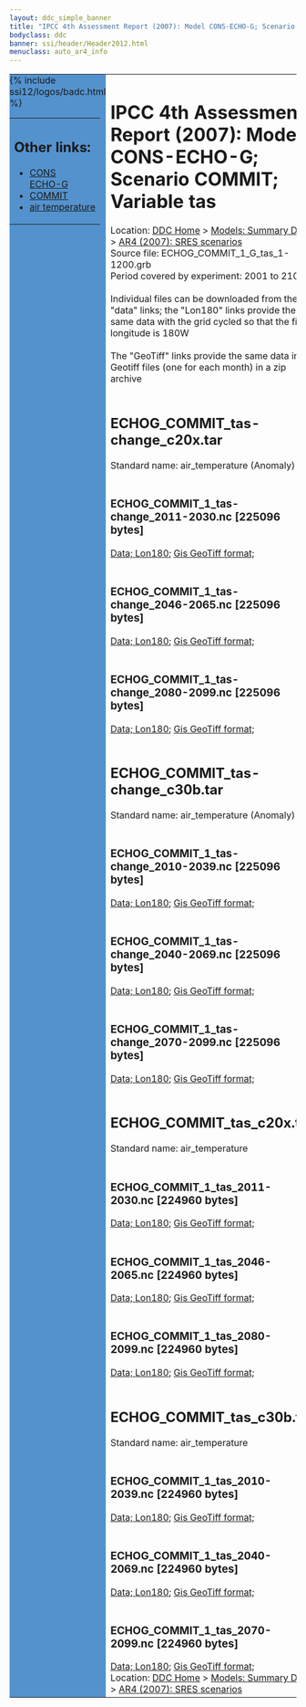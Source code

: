 ```yaml
---
layout: ddc_simple_banner
title: "IPCC 4th Assessment Report (2007): Model CONS-ECHO-G; Scenario COMMIT; Variable tas"
bodyclass: ddc
banner: ssi/header/Header2012.html
menuclass: auto_ar4_info
---
```



<table width="100%" border="0" cellspacing="0" cellpadding="0" style="border-collapse: collapse;">
<tr style="margin:0;padding:0;border:0;">
<td style="margin:0;padding:0;border:0;height:1pt;width:150pt;background:#5492CD;" valign="top" >

<div id="lh-col2" class="auto_ar4_info">
<table class="menumain" bgcolor="#5492CD" cellspacing="0" width="100%" border="0">
<tr><td>
<h2> Other links:</h2>
<ul>
<li><a href="/auto/ar4/model-CONS-ECHO-G.html">CONS<br/>ECHO-G</a></li>
<li><a href="/auto/ar4/scenario-COMMIT.html">COMMIT</a></li>
<li><a href="/auto/ar4/var-air_temperature.html">air temperature</a></li>
</ul>
</td></tr>
{% include ssi12/logos/badc.html %}
</table>
</div>
</td>
<td><h1>IPCC 4th Assessment Report (2007): Model CONS-ECHO-G; Scenario COMMIT; Variable tas</h1>

<!-- Breadcrumb1 -->
<div id="breadcrumb1" align="left">
Location: <a href="/index.html">DDC Home</a> > <a href="/sim/gcm_clim/">Models: Summary Data</a>
> <a href="/sim/gcm_clim/SRES_AR4/index.html">AR4 (2007): SRES scenarios</a>
</div>
<!-- End of Breadcrumb1 -->Source file: ECHOG_COMMIT_1_G_tas_1-1200.grb
<br/>
Period covered by experiment: 2001 to 2100<br/>
<br/>Individual files can be downloaded from the "data" links; the "Lon180" links provide the same data
         with the grid cycled so that the first longitude is 180W<br/>
<br/>The "GeoTiff" links provide the same data in 12 Geotiff files (one for each month)
          in a zip archive<br/>
<br/><h2>ECHOG_COMMIT_tas-change_c20x.tar</h2>
Standard name: air_temperature (Anomaly)<br>
<br/><h3>ECHOG_COMMIT_1_tas-change_2011-2030.nc [225096 bytes]</h3>
<a href="/cgi-bin/downl/ar4_nc/tas/ECHOG_COMMIT_1_tas-change_2011-2030.nc">Data; </a><a href="/cgi-bin/downl/ar4_nc/tas/ECHOG_COMMIT_1_tas-change_2011-2030.cyto180.nc"> Lon180</a>; <a href="/cgi-bin/downl/ar4_tif/tas/ECHOG_COMMIT_1_tas-change_2011-2030.zip">Gis GeoTiff format; </a><br/>
<br/><h3>ECHOG_COMMIT_1_tas-change_2046-2065.nc [225096 bytes]</h3>
<a href="/cgi-bin/downl/ar4_nc/tas/ECHOG_COMMIT_1_tas-change_2046-2065.nc">Data; </a><a href="/cgi-bin/downl/ar4_nc/tas/ECHOG_COMMIT_1_tas-change_2046-2065.cyto180.nc"> Lon180</a>; <a href="/cgi-bin/downl/ar4_tif/tas/ECHOG_COMMIT_1_tas-change_2046-2065.zip">Gis GeoTiff format; </a><br/>
<br/><h3>ECHOG_COMMIT_1_tas-change_2080-2099.nc [225096 bytes]</h3>
<a href="/cgi-bin/downl/ar4_nc/tas/ECHOG_COMMIT_1_tas-change_2080-2099.nc">Data; </a><a href="/cgi-bin/downl/ar4_nc/tas/ECHOG_COMMIT_1_tas-change_2080-2099.cyto180.nc"> Lon180</a>; <a href="/cgi-bin/downl/ar4_tif/tas/ECHOG_COMMIT_1_tas-change_2080-2099.zip">Gis GeoTiff format; </a><br/>
<br/><h2>ECHOG_COMMIT_tas-change_c30b.tar</h2>
Standard name: air_temperature (Anomaly)<br>
<br/><h3>ECHOG_COMMIT_1_tas-change_2010-2039.nc [225096 bytes]</h3>
<a href="/cgi-bin/downl/ar4_nc/tas/ECHOG_COMMIT_1_tas-change_2010-2039.nc">Data; </a><a href="/cgi-bin/downl/ar4_nc/tas/ECHOG_COMMIT_1_tas-change_2010-2039.cyto180.nc"> Lon180</a>; <a href="/cgi-bin/downl/ar4_tif/tas/ECHOG_COMMIT_1_tas-change_2010-2039.zip">Gis GeoTiff format; </a><br/>
<br/><h3>ECHOG_COMMIT_1_tas-change_2040-2069.nc [225096 bytes]</h3>
<a href="/cgi-bin/downl/ar4_nc/tas/ECHOG_COMMIT_1_tas-change_2040-2069.nc">Data; </a><a href="/cgi-bin/downl/ar4_nc/tas/ECHOG_COMMIT_1_tas-change_2040-2069.cyto180.nc"> Lon180</a>; <a href="/cgi-bin/downl/ar4_tif/tas/ECHOG_COMMIT_1_tas-change_2040-2069.zip">Gis GeoTiff format; </a><br/>
<br/><h3>ECHOG_COMMIT_1_tas-change_2070-2099.nc [225096 bytes]</h3>
<a href="/cgi-bin/downl/ar4_nc/tas/ECHOG_COMMIT_1_tas-change_2070-2099.nc">Data; </a><a href="/cgi-bin/downl/ar4_nc/tas/ECHOG_COMMIT_1_tas-change_2070-2099.cyto180.nc"> Lon180</a>; <a href="/cgi-bin/downl/ar4_tif/tas/ECHOG_COMMIT_1_tas-change_2070-2099.zip">Gis GeoTiff format; </a><br/>
<br/><h2>ECHOG_COMMIT_tas_c20x.tar</h2>
Standard name: air_temperature<br>
<br/><h3>ECHOG_COMMIT_1_tas_2011-2030.nc [224960 bytes]</h3>
<a href="/cgi-bin/downl/ar4_nc/tas/ECHOG_COMMIT_1_tas_2011-2030.nc">Data; </a><a href="/cgi-bin/downl/ar4_nc/tas/ECHOG_COMMIT_1_tas_2011-2030.cyto180.nc"> Lon180</a>; <a href="/cgi-bin/downl/ar4_tif/tas/ECHOG_COMMIT_1_tas_2011-2030.zip">Gis GeoTiff format; </a><br/>
<br/><h3>ECHOG_COMMIT_1_tas_2046-2065.nc [224960 bytes]</h3>
<a href="/cgi-bin/downl/ar4_nc/tas/ECHOG_COMMIT_1_tas_2046-2065.nc">Data; </a><a href="/cgi-bin/downl/ar4_nc/tas/ECHOG_COMMIT_1_tas_2046-2065.cyto180.nc"> Lon180</a>; <a href="/cgi-bin/downl/ar4_tif/tas/ECHOG_COMMIT_1_tas_2046-2065.zip">Gis GeoTiff format; </a><br/>
<br/><h3>ECHOG_COMMIT_1_tas_2080-2099.nc [224960 bytes]</h3>
<a href="/cgi-bin/downl/ar4_nc/tas/ECHOG_COMMIT_1_tas_2080-2099.nc">Data; </a><a href="/cgi-bin/downl/ar4_nc/tas/ECHOG_COMMIT_1_tas_2080-2099.cyto180.nc"> Lon180</a>; <a href="/cgi-bin/downl/ar4_tif/tas/ECHOG_COMMIT_1_tas_2080-2099.zip">Gis GeoTiff format; </a><br/>
<br/><h2>ECHOG_COMMIT_tas_c30b.tar</h2>
Standard name: air_temperature<br>
<br/><h3>ECHOG_COMMIT_1_tas_2010-2039.nc [224960 bytes]</h3>
<a href="/cgi-bin/downl/ar4_nc/tas/ECHOG_COMMIT_1_tas_2010-2039.nc">Data; </a><a href="/cgi-bin/downl/ar4_nc/tas/ECHOG_COMMIT_1_tas_2010-2039.cyto180.nc"> Lon180</a>; <a href="/cgi-bin/downl/ar4_tif/tas/ECHOG_COMMIT_1_tas_2010-2039.zip">Gis GeoTiff format; </a><br/>
<br/><h3>ECHOG_COMMIT_1_tas_2040-2069.nc [224960 bytes]</h3>
<a href="/cgi-bin/downl/ar4_nc/tas/ECHOG_COMMIT_1_tas_2040-2069.nc">Data; </a><a href="/cgi-bin/downl/ar4_nc/tas/ECHOG_COMMIT_1_tas_2040-2069.cyto180.nc"> Lon180</a>; <a href="/cgi-bin/downl/ar4_tif/tas/ECHOG_COMMIT_1_tas_2040-2069.zip">Gis GeoTiff format; </a><br/>
<br/><h3>ECHOG_COMMIT_1_tas_2070-2099.nc [224960 bytes]</h3>
<a href="/cgi-bin/downl/ar4_nc/tas/ECHOG_COMMIT_1_tas_2070-2099.nc">Data; </a><a href="/cgi-bin/downl/ar4_nc/tas/ECHOG_COMMIT_1_tas_2070-2099.cyto180.nc"> Lon180</a>; <a href="/cgi-bin/downl/ar4_tif/tas/ECHOG_COMMIT_1_tas_2070-2099.zip">Gis GeoTiff format; </a><br/>
<!-- Breadcrumb2 -->
<div id="breadcrumb2" align="left">
Location: <a href="/index.html">DDC Home</a> > <a href="/sim/gcm_clim/">Models: Summary Data</a>
> <a href="/sim/gcm_clim/SRES_AR4/index.html">AR4 (2007): SRES scenarios</a>
</div>
<!-- End of Breadcrumb2 --></td></tr></table>
